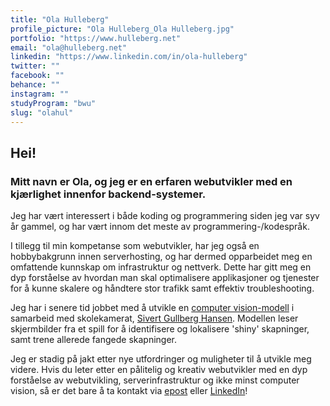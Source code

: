 ```yaml
---
title: "Ola Hulleberg"
profile_picture: "Ola Hulleberg_Ola Hulleberg.jpg"
portfolio: "https://www.hulleberg.net"
email: "ola@hulleberg.net"
linkedin: "https://www.linkedin.com/in/ola-hulleberg"
twitter: ""
facebook: ""
behance: ""
instagram: ""
studyProgram: "bwu"
slug: "olahul"
---
```


## Hei!

### Mitt navn er Ola, og jeg er en erfaren webutvikler med en kjærlighet innenfor backend-systemer.

Jeg har vært interessert i både koding og programmering siden jeg var syv år gammel, og har vært innom det meste av programmering-/kodespråk.

I tillegg til min kompetanse som webutvikler, har jeg også en hobbybakgrunn innen serverhosting, og har dermed opparbeidet meg en omfattende kunnskap om infrastruktur og nettverk. Dette har gitt meg en dyp forståelse av hvordan man skal optimalisere applikasjoner og tjenester for å kunne skalere og håndtere stor trafikk samt effektiv troubleshooting.

Jeg har i senere tid jobbet med å utvikle en <a href='#prosjekter'>computer vision-modell</a> i samarbeid med skolekamerat, <a target='_blank' href='sivertgh'>Sivert Gullberg Hansen</a>. Modellen leser skjermbilder fra et spill for å identifisere og lokalisere 'shiny' skapninger, samt trene allerede fangede skapninger.

Jeg er stadig på jakt etter nye utfordringer og muligheter til å utvikle meg videre. Hvis du leter etter en pålitelig og kreativ webutvikler med en dyp forståelse av webutvikling, serverinfrastruktur og ikke minst computer vision, så er det bare å ta kontakt via <a href='mailto:ola@hulleberg.net'>epost</a> eller <a target='_blank' href='https://www.linkedin.com/in/ola-hulleberg'>LinkedIn</a>!
